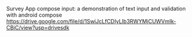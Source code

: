 Survey App
compose input: a demonstration of text input and validation with android compose
https://drive.google.com/file/d/1SwiJcLfCDIyLIb3RWYMjCUWVmIk-CBiC/view?usp=drivesdk
